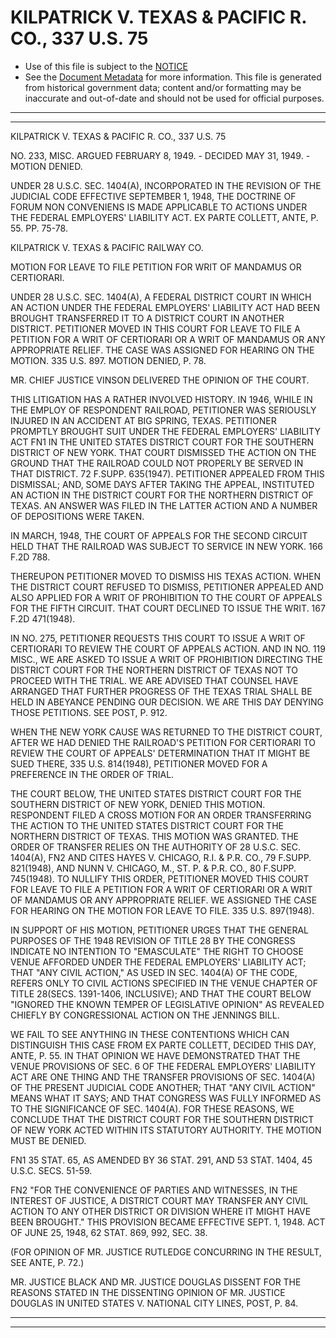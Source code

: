 ---
---

# KILPATRICK V. TEXAS & PACIFIC R. CO., 337 U.S. 75

* Use of this file is subject to the [NOTICE](https://github.com/publicdocs/notice/blob/master/NOTICE)
* See the [Document Metadata](../../../) for more information.
  This file is generated from historical government data; content and/or formatting may be inaccurate and out-of-date and should not be used for official purposes.

----------
----------

KILPATRICK V. TEXAS & PACIFIC R. CO., 337 U.S. 75

NO. 233, MISC.  ARGUED FEBRUARY 8, 1949.  - DECIDED MAY 31, 1949.  - MOTION DENIED.

UNDER 28 U.S.C. SEC. 1404(A), INCORPORATED IN THE REVISION OF THE JUDICIAL CODE EFFECTIVE SEPTEMBER 1, 1948, THE DOCTRINE OF FORUM NON CONVENIENS IS MADE APPLICABLE TO ACTIONS UNDER THE FEDERAL EMPLOYERS' LIABILITY ACT.  EX PARTE COLLETT, ANTE, P. 55.  PP. 75-78.

KILPATRICK V. TEXAS & PACIFIC RAILWAY CO.

MOTION FOR LEAVE TO FILE PETITION FOR WRIT OF MANDAMUS OR CERTIORARI.

UNDER 28 U.S.C. SEC. 1404(A), A FEDERAL DISTRICT COURT IN WHICH AN ACTION UNDER THE FEDERAL EMPLOYERS' LIABILITY ACT HAD BEEN BROUGHT TRANSFERRED IT TO A DISTRICT COURT IN ANOTHER DISTRICT.  PETITIONER MOVED IN THIS COURT FOR LEAVE TO FILE A PETITION FOR A WRIT OF CERTIORARI OR A WRIT OF MANDAMUS OR ANY APPROPRIATE RELIEF.  THE CASE WAS ASSIGNED FOR HEARING ON THE MOTION.  335 U.S. 897.  MOTION DENIED, P. 78.

MR. CHIEF JUSTICE VINSON DELIVERED THE OPINION OF THE COURT.

THIS LITIGATION HAS A RATHER INVOLVED HISTORY.  IN 1946, WHILE IN THE EMPLOY OF RESPONDENT RAILROAD, PETITIONER WAS SERIOUSLY INJURED IN AN ACCIDENT AT BIG SPRING, TEXAS.  PETITIONER PROMPTLY BROUGHT SUIT UNDER THE FEDERAL EMPLOYERS' LIABILITY ACT  FN1  IN THE UNITED STATES DISTRICT COURT FOR THE SOUTHERN DISTRICT OF NEW YORK.  THAT COURT DISMISSED THE ACTION ON THE GROUND THAT THE RAILROAD COULD NOT PROPERLY BE SERVED IN THAT DISTRICT.  72 F.SUPP.  635(1947).  PETITIONER APPEALED FROM THIS DISMISSAL; AND, SOME DAYS AFTER TAKING THE APPEAL, INSTITUTED AN ACTION IN THE DISTRICT COURT FOR THE NORTHERN DISTRICT OF TEXAS.  AN ANSWER WAS FILED IN THE LATTER ACTION AND A NUMBER OF DEPOSITIONS WERE TAKEN.

IN MARCH, 1948, THE COURT OF APPEALS FOR THE SECOND CIRCUIT HELD THAT THE RAILROAD WAS SUBJECT TO SERVICE IN NEW YORK.  166 F.2D 788.

THEREUPON PETITIONER MOVED TO DISMISS HIS TEXAS ACTION.  WHEN THE DISTRICT COURT REFUSED TO DISMISS, PETITIONER APPEALED AND ALSO APPLIED FOR A WRIT OF PROHIBITION TO THE COURT OF APPEALS FOR THE FIFTH CIRCUIT.  THAT COURT DECLINED TO ISSUE THE WRIT.  167 F.2D 471(1948).

IN NO. 275, PETITIONER REQUESTS THIS COURT TO ISSUE A WRIT OF CERTIORARI TO REVIEW THE COURT OF APPEALS ACTION.  AND IN NO. 119 MISC., WE ARE ASKED TO ISSUE A WRIT OF PROHIBITION DIRECTING THE DISTRICT COURT FOR THE NORTHERN DISTRICT OF TEXAS NOT TO PROCEED WITH THE TRIAL.  WE ARE ADVISED THAT COUNSEL HAVE ARRANGED THAT FURTHER PROGRESS OF THE TEXAS TRIAL SHALL BE HELD IN ABEYANCE PENDING OUR DECISION.  WE ARE THIS DAY DENYING THOSE PETITIONS.  SEE POST, P. 912.

WHEN THE NEW YORK CAUSE WAS RETURNED TO THE DISTRICT COURT, AFTER WE HAD DENIED THE RAILROAD'S PETITION FOR CERTIORARI TO REVIEW THE COURT OF APPEALS' DETERMINATION THAT IT MIGHT BE SUED THERE, 335 U.S. 814(1948), PETITIONER MOVED FOR A PREFERENCE IN THE ORDER OF TRIAL.

THE COURT BELOW, THE UNITED STATES DISTRICT COURT FOR THE SOUTHERN DISTRICT OF NEW YORK, DENIED THIS MOTION.  RESPONDENT FILED A CROSS MOTION FOR AN ORDER TRANSFERRING THE ACTION TO THE UNITED STATES DISTRICT COURT FOR THE NORTHERN DISTRICT OF TEXAS.  THIS MOTION WAS GRANTED.  THE ORDER OF TRANSFER RELIES ON THE AUTHORITY OF 28 U.S.C. SEC. 1404(A),  FN2  AND CITES HAYES V. CHICAGO, R.I. & P.R. CO., 79 F.SUPP.  821(1948), AND NUNN V. CHICAGO, M., ST. P. & P.R. CO., 80 F.SUPP.  745(1948).  TO NULLIFY THIS ORDER, PETITIONER MOVED THIS COURT FOR LEAVE TO FILE A PETITION FOR A WRIT OF CERTIORARI OR A WRIT OF MANDAMUS OR ANY APPROPRIATE RELIEF.  WE ASSIGNED THE CASE FOR HEARING ON THE MOTION FOR LEAVE TO FILE.  335 U.S. 897(1948).

IN SUPPORT OF HIS MOTION, PETITIONER URGES THAT THE GENERAL PURPOSES OF THE 1948 REVISION OF TITLE 28 BY THE CONGRESS INDICATE NO INTENTION TO "EMASCULATE" THE RIGHT TO CHOOSE VENUE AFFORDED UNDER THE FEDERAL EMPLOYERS' LIABILITY ACT; THAT "ANY CIVIL ACTION," AS USED IN SEC. 1404(A) OF THE CODE, REFERS ONLY TO CIVIL ACTIONS SPECIFIED IN THE VENUE CHAPTER OF TITLE 28(SECS.  1391-1406, INCLUSIVE); AND THAT THE COURT BELOW "IGNORED THE KNOWN TEMPER OF LEGISLATIVE OPINION" AS REVEALED CHIEFLY BY CONGRESSIONAL ACTION ON THE JENNINGS BILL.

WE FAIL TO SEE ANYTHING IN THESE CONTENTIONS WHICH CAN DISTINGUISH THIS CASE FROM EX PARTE COLLETT, DECIDED THIS DAY, ANTE, P. 55.  IN THAT OPINION WE HAVE DEMONSTRATED THAT THE VENUE PROVISIONS OF SEC. 6 OF THE FEDERAL EMPLOYERS' LIABILITY ACT ARE ONE THING AND THE TRANSFER PROVISIONS OF SEC. 1404(A) OF THE PRESENT JUDICIAL CODE ANOTHER; THAT "ANY CIVIL ACTION" MEANS WHAT IT SAYS; AND THAT CONGRESS WAS FULLY INFORMED AS TO THE SIGNIFICANCE OF SEC. 1404(A).  FOR THESE REASONS, WE CONCLUDE THAT THE DISTRICT COURT FOR THE SOUTHERN DISTRICT OF NEW YORK ACTED WITHIN ITS STATUTORY AUTHORITY.  THE MOTION MUST BE DENIED.

FN1  35 STAT. 65, AS AMENDED BY 36 STAT. 291, AND 53 STAT. 1404, 45 U.S.C. SECS. 51-59.

FN2 "FOR THE CONVENIENCE OF PARTIES AND WITNESSES, IN THE INTEREST OF JUSTICE, A DISTRICT COURT MAY TRANSFER ANY CIVIL ACTION TO ANY OTHER DISTRICT OR DIVISION WHERE IT MIGHT HAVE BEEN BROUGHT."  THIS PROVISION BECAME EFFECTIVE SEPT. 1, 1948.  ACT OF JUNE 25, 1948, 62 STAT. 869, 992, SEC. 38.

(FOR OPINION OF MR. JUSTICE RUTLEDGE CONCURRING IN THE RESULT, SEE ANTE, P. 72.)

MR. JUSTICE BLACK AND MR. JUSTICE DOUGLAS DISSENT FOR THE REASONS STATED IN THE DISSENTING OPINION OF MR. JUSTICE DOUGLAS IN UNITED STATES V. NATIONAL CITY LINES, POST, P. 84.


----------
----------

